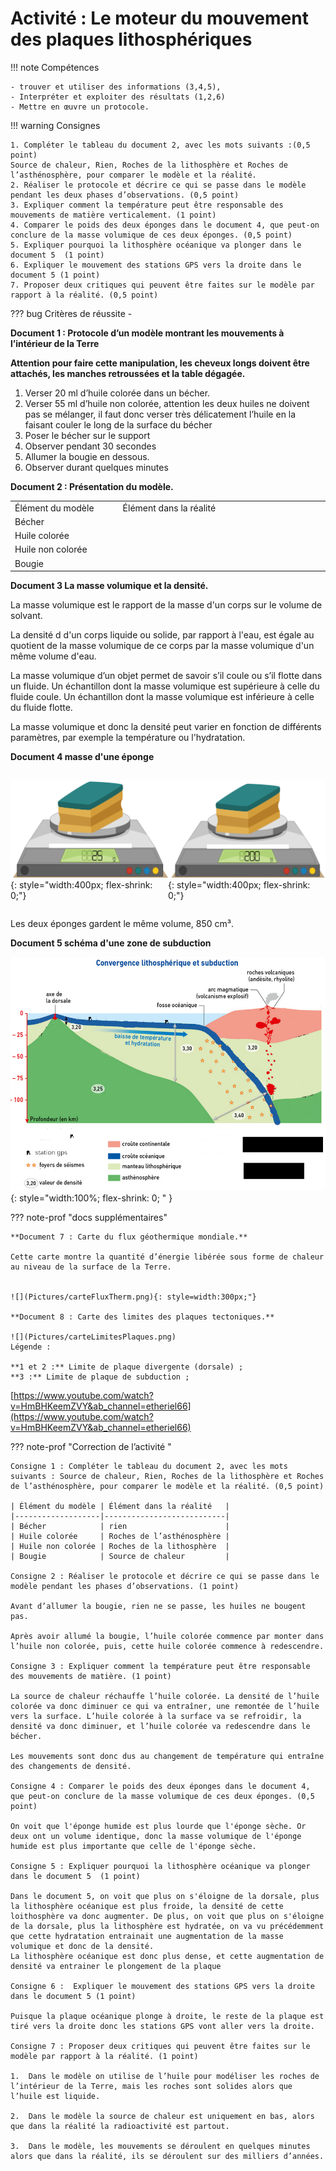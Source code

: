 # Activité : Le moteur du mouvement des plaques lithosphériques

!!! note Compétences

    - trouver et utiliser des informations (3,4,5),
    - Interpréter et exploiter des résultats (1,2,6) 
    - Mettre en œuvre un protocole. 

!!! warning Consignes

    1. Compléter le tableau du document 2, avec les mots suivants :(0,5 point)
    Source de chaleur, Rien, Roches de la lithosphère et Roches de l’asthénosphère, pour comparer le modèle et la réalité. 
    2. Réaliser le protocole et décrire ce qui se passe dans le modèle pendant les deux phases d’observations. (0,5 point)
    3. Expliquer comment la température peut être responsable des mouvements de matière verticalement. (1 point)
    4. Comparer le poids des deux éponges dans le document 4, que peut-on conclure de la masse volumique de ces deux éponges. (0,5 point)
    5. Expliquer pourquoi la lithosphère océanique va plonger dans le document 5  (1 point)
    6. Expliquer le mouvement des stations GPS vers la droite dans le document 5 (1 point)
    7. Proposer deux critiques qui peuvent être faites sur le modèle par rapport à la réalité. (0,5 point)

    
??? bug Critères de réussite
    - 

**Document 1 : Protocole d’un modèle montrant les mouvements à l’intérieur de la Terre**

**Attention pour faire cette manipulation, les cheveux longs doivent être attachés, les manches retroussées et la table dégagée.**

1.  Verser 20 ml d’huile colorée dans un bécher.
2.  Verser 55 ml d’huile non colorée, attention les deux huiles ne doivent pas se mélanger, il faut donc verser très délicatement l’huile en la faisant couler le long de la surface du bécher
3.  Poser le bécher sur le support
4.  Observer pendant 30 secondes
5.  Allumer la bougie en dessous.
6.  Observer durant quelques minutes

**Document 2 : Présentation du modèle.**

<table>
<colgroup>
<col style="width: 200px">

<col style="width: 400px">
</colgroup>
<tbody>
<tr class="odd">
<td>Élément du modèle</td>
<td>Élément dans la réalité</td>
</tr>
<tr class="even">
<td>Bécher</td>
<td></td>
</tr>
<tr class="odd">
<td>Huile colorée</td>
<td></td>
</tr>
<tr class="even">
<td>Huile non colorée</td>
<td></td>
</tr>
<tr class="odd">
<td>Bougie</td>
<td></td>
</tr>
</tbody>
</table>

**Document 3 La masse volumique et la densité.**

La masse volumique est le rapport de la masse d'un corps sur le volume de solvant.
	
La densité d d'un corps liquide ou solide, par rapport à l'eau, est égale au quotient de la masse volumique de ce corps par la masse volumique d'un même volume d'eau. 

La masse volumique d’un objet permet de savoir s’il coule ou s’il flotte dans un fluide. Un échantillon dont la masse volumique est supérieure à celle du fluide coule. Un échantillon dont la masse volumique est inférieure à celle du fluide flotte. 

La masse volumique et donc la densité peut varier en fonction de différents paramètres, par exemple la température ou l'hydratation.

**Document 4 masse d'une éponge**

<div markdown style="display:flex; flex-direction;row;flex: 1 1 0;">

![masse d'une éponge sèche](<Pictures/banlance eponge seche.png>){: style="width:400px; flex-shrink: 0;"}

![masse d'une éponge humide](<Pictures/banlance eponge humide.png>){: style="width:400px; flex-shrink: 0;"}
</div>

Les deux éponges gardent le même volume, 850 cm³.

**Document 5 schéma d'une zone de subduction**

![](Pictures/sub.jpg){: style="width:100%; flex-shrink: 0;  " }

??? note-prof "docs supplémentaires"

    **Document 7 : Carte du flux géothermique mondiale.**

    Cette carte montre la quantité d’énergie libérée sous forme de chaleur au niveau de la surface de la Terre.


    ![](Pictures/carteFluxTherm.png){: style=width:300px;"}

    **Document 8 : Carte des limites des plaques tectoniques.**

    ![](Pictures/carteLimitesPlaques.png)
    Légende :

    **1 et 2 :** Limite de plaque divergente (dorsale) ;
    **3 :** Limite de plaque de subduction ;

[https://www.youtube.com/watch?v=HmBHKeemZVY&ab_channel=etheriel66](https://www.youtube.com/watch?v=HmBHKeemZVY&ab_channel=etheriel66)

??? note-prof "Correction de l’activité "

    Consigne 1 : Compléter le tableau du document 2, avec les mots suivants : Source de chaleur, Rien, Roches de la lithosphère et Roches de l’asthénosphère, pour comparer le modèle et la réalité. (0,5 point)

    | Élément du modèle | Élément dans la réalité   |
    |-------------------|---------------------------|
    | Bécher            | rien                      |
    | Huile colorée     | Roches de l’asthénosphère |
    | Huile non colorée | Roches de la lithosphère  |
    | Bougie            | Source de chaleur         |

    Consigne 2 : Réaliser le protocole et décrire ce qui se passe dans le modèle pendant les phases d’observations. (1 point)

    Avant d’allumer la bougie, rien ne se passe, les huiles ne bougent pas.

    Après avoir allumé la bougie, l’huile colorée commence par monter dans l’huile non colorée, puis, cette huile colorée commence à redescendre.

    Consigne 3 : Expliquer comment la température peut être responsable des mouvements de matière. (1 point)

    La source de chaleur réchauffe l’huile colorée. La densité de l’huile colorée va donc diminuer ce qui va entraîner, une remontée de l’huile vers la surface. L’huile colorée à la surface va se refroidir, la densité va donc diminuer, et l’huile colorée va redescendre dans le bécher.

    Les mouvements sont donc dus au changement de température qui entraîne des changements de densité.

    Consigne 4 : Comparer le poids des deux éponges dans le document 4, que peut-on conclure de la masse volumique de ces deux éponges. (0,5 point)

    On voit que l'éponge humide est plus lourde que l'éponge sèche. Or deux ont un volume identique, donc la masse volumique de l'éponge humide est plus importante que celle de l'éponge sèche.

    Consigne 5 : Expliquer pourquoi la lithosphère océanique va plonger dans le document 5  (1 point)

    Dans le document 5, on voit que plus on s'éloigne de la dorsale, plus la lithosphère océanique est plus froide, la densité de cette loithosphère va donc augmenter. De plus, on voit que plus on s'éloigne de la dorsale, plus la lithosphère est hydratée, on va vu précédemment que cette hydratation entrainait une augmentation de la masse volumique et donc de la densité.
    La lithosphère océanique est donc plus dense, et cette augmentation de densité va entrainer le plongement de la plaque 

    Consigne 6 :  Expliquer le mouvement des stations GPS vers la droite dans le document 5 (1 point)

    Puisque la plaque océanique plonge à droite, le reste de la plaque est tiré vers la droite donc les stations GPS vont aller vers la droite. 

    Consigne 7 : Proposer deux critiques qui peuvent être faites sur le modèle par rapport à la réalité. (1 point)

    1.  Dans le modèle on utilise de l’huile pour modéliser les roches de l’intérieur de la Terre, mais les roches sont solides alors que l’huile est liquide.

    2.  Dans le modèle la source de chaleur est uniquement en bas, alors que dans la réalité la radioactivité est partout.

    3.  Dans le modèle, les mouvements se déroulent en quelques minutes alors que dans la réalité, ils se déroulent sur des milliers d’années.
